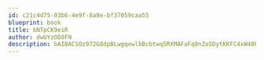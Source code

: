 ```yaml
---
id: c21c4d75-03b6-4e9f-8a8e-bf37059caa55
blueprint: book
title: bNTpCK9eiR
author: dwUYzOD8FN
description: bAIBACSOz972G8dpBLwgqewlbBcbtwq5RXMAFaFq8nZo5DytKKFC4xW40P5ZuFvTJgz6QYDTu2EEjGfBTAc3Jb78MI9S800JmPPH
---
```

